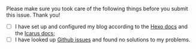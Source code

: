Please make sure you took care of the following things before you submit this issue. Thank you!

- [ ] I have set up and configured my blog according to the [Hexo docs](https://hexo.io/) and the [Icarus docs](https://ppoffice.github.io/hexo-theme-icarus/);
- [ ] I have looked up [Github issues](https://github.com/ppoffice/hexo-theme-icarus/issues) and found no solutions to my problems.
